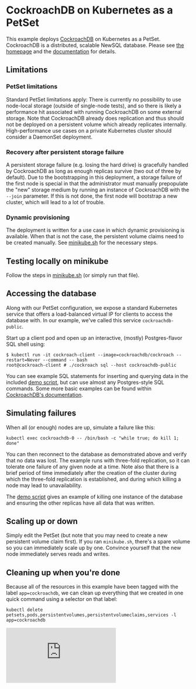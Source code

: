 # CockroachDB on Kubernetes as a PetSet

This example deploys [CockroachDB](https://cockroachlabs.com) on Kubernetes as
a PetSet. CockroachDB is a distributed, scalable NewSQL database. Please see
[the homepage](https://cockroachlabs.com) and the
[documentation](https://www.cockroachlabs.com/docs/) for details.

## Limitations

### PetSet limitations

Standard PetSet limitations apply: There is currently no possibility to use
node-local storage (outside of single-node tests), and so there is likely
a performance hit associated with running CockroachDB on some external storage.
Note that CockroachDB already does replication and thus should not be deployed on
a persistent volume which already replicates internally.
High-performance use cases on a private Kubernetes cluster should consider
a DaemonSet deployment.

### Recovery after persistent storage failure

A persistent storage failure (e.g. losing the hard drive) is gracefully handled
by CockroachDB as long as enough replicas survive (two out of three by
default). Due to the bootstrapping in this deployment, a storage failure of the
first node is special in that the administrator must manually prepopulate the
"new" storage medium by running an instance of CockroachDB with the `--join`
parameter. If this is not done, the first node will bootstrap a new cluster,
which will lead to a lot of trouble.

### Dynamic provisioning

The deployment is written for a use case in which dynamic provisioning is
available. When that is not the case, the persistent volume claims need
to be created manually. See [minikube.sh](minikube.sh) for the necessary
steps.

## Testing locally on minikube

Follow the steps in [minikube.sh](minikube.sh) (or simply run that file).

## Accessing the database

Along with our PetSet configuration, we expose a standard Kubernetes service
that offers a load-balanced virtual IP for clients to access the database
with. In our example, we've called this service `cockroachdb-public`.

Start up a client pod and open up an interactive, (mostly) Postgres-flavor
SQL shell using:

```console
$ kubectl run -it cockroach-client --image=cockroachdb/cockroach --restart=Never --command -- bash
root@cockroach-client # ./cockroach sql --host cockroachdb-public
```

You can see example SQL statements for inserting and querying data in the
included [demo script](demo.sh), but can use almost any Postgres-style SQL
commands. Some more basic examples can be found within
[CockroachDB's documentation](https://www.cockroachlabs.com/docs/learn-cockroachdb-sql.html).

## Simulating failures

When all (or enough) nodes are up, simulate a failure like this:

```shell
kubectl exec cockroachdb-0 -- /bin/bash -c "while true; do kill 1; done"
```

You can then reconnect to the database as demonstrated above and verify
that no data was lost. The example runs with three-fold replication, so
it can tolerate one failure of any given node at a time. Note also that
there is a brief period of time immediately after the creation of the
cluster during which the three-fold replication is established, and during
which killing a node may lead to unavailability.

The [demo script](demo.sh) gives an example of killing one instance of the
database and ensuring the other replicas have all data that was written.

## Scaling up or down

Simply edit the PetSet (but note that you may need to create a new persistent
volume claim first). If you ran `minikube.sh`, there's a spare volume so you
can immediately scale up by one. Convince yourself that the new node
immediately serves reads and writes.

## Cleaning up when you're done

Because all of the resources in this example have been tagged with the label `app=cockroachdb`,
we can clean up everything that we created in one quick command using a selector on that label:

```shell
kubectl delete petsets,pods,persistentvolumes,persistentvolumeclaims,services -l app=cockroachdb
```


<!-- BEGIN MUNGE: GENERATED_ANALYTICS -->
[![Analytics](https://kubernetes-site.appspot.com/UA-36037335-10/GitHub/examples/cockroachdb/README.md?pixel)]()
<!-- END MUNGE: GENERATED_ANALYTICS -->
